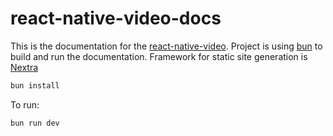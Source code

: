 # react-native-video-docs

This is the documentation for the [react-native-video](github.com/TheWidlarzGroup/react-native-video).
Project is using [bun](https://bun.sh) to build and run the documentation.
Framework for static site generation is [Nextra](https://nextra.site/docs)

```bash
bun install
```

To run:

```bash
bun run dev
```
